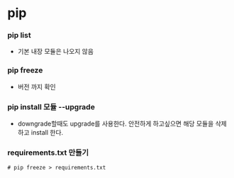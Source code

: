 # pip

### pip list

- 기본 내장 모듈은 나오지 않음



### pip freeze

- 버전 까지 확인



### pip install 모듈 --upgrade

- downgrade할때도 upgrade를 사용한다. 안전하게 하고싶으면 해당 모듈을 삭제하고 install 한다.



### requirements.txt 만들기

`# pip freeze > requirements.txt`

